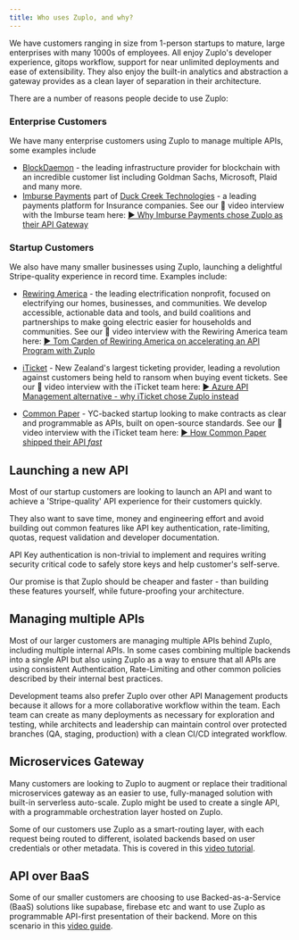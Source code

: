 ```yaml
---
title: Who uses Zuplo, and why?
---
```


We have customers ranging in size from 1-person startups to mature, large enterprises with many 1000s of employees. All enjoy Zuplo's developer experience, gitops workflow, support for near unlimited deployments and ease of extensibility. They also enjoy the built-in analytics and abstraction a gateway provides as a clean layer of separation in their architecture.

There are a number of reasons people decide to use Zuplo:

### Enterprise Customers

We have many enterprise customers using Zuplo to manage multiple APIs, some examples include

* [BlockDaemon](https://blockdaemon.com) - the leading infrastructure provider for blockchain with an incredible customer list including Goldman Sachs, Microsoft, Plaid and many more.
* [Imburse Payments](https://imbursepayments.com) part of [Duck Creek Technologies](https://www.duckcreek.com/) - a leading payments platform for Insurance companies. See our 🎥 video interview with the Imburse team here: [▶️ Why Imburse Payments chose Zuplo as their API Gateway](https://youtu.be/z94pRJE2zfs)

### Startup Customers

We also have many smaller businesses using Zuplo, launching a delightful Stripe-quality experience in record time. Examples include:

* [Rewiring America](https://www.rewiringamerica.org/) - the leading electrification nonprofit, focused on electrifying our homes, businesses, and communities. We develop accessible, actionable data and tools, and build coalitions and partnerships to make going electric easier for households and communities. See our 🎥 video interview with the Rewiring America team here: [▶️ Tom Carden of Rewiring America on accelerating an API Program with Zuplo](https://youtu.be/wUKLrNIRC_8)

* [iTicket](https://iticket.co.nz) - New Zealand's largest ticketing provider, leading a revolution against customers being held to ransom when buying event tickets. See our 🎥 video interview with the iTicket team here: [▶️ Azure API Management alternative - why iTicket chose Zuplo instead](https://youtu.be/ZWS4x4pwyuo)

* [Common Paper](https://commonpaper.com) - YC-backed startup looking to make contracts as clear and programmable as APIs, built on open-source standards. See our 🎥 video interview with the iTicket team here: [▶️ How Common Paper shipped their API *fast*](https://youtu.be/1rAxJFVXU84)

## Launching a new API

Most of our startup customers are looking to launch an API and want to achieve a 'Stripe-quality' API experience for their customers quickly.

They also want to save time, money and engineering effort and avoid building out common features like API key authentication, rate-limiting, quotas, request validation and developer documentation.

API Key authentication is non-trivial to implement and requires writing security critical code to safely store keys and help customer's self-serve.

Our promise is that Zuplo should be cheaper and faster - than building these features yourself, while future-proofing your architecture.

## Managing multiple APIs

Most of our larger customers are managing multiple APIs behind Zuplo, including multiple internal APIs. In some cases combining multiple backends into a single API but also using Zuplo as a way to ensure that all APIs are using consistent Authentication, Rate-Limiting and other common policies described by their internal best practices.

Development teams also prefer Zuplo over other API Management products because it allows for a more collaborative workflow within the team. Each team can create as many deployments as necessary for exploration and testing, while architects and leadership can maintain control over protected branches (QA, staging, production) with a clean CI/CD integrated workflow.

## Microservices Gateway

Many customers are looking to Zuplo to augment or replace their traditional microservices gateway as an easier to use, fully-managed solution with built-in serverless auto-scale. Zuplo might be used to create a single API, with a programmable orchestration layer hosted on Zuplo.

Some of our customers use Zuplo as a smart-routing layer, with each request being routed to different, isolated backends based on user credentials or other metadata. This is covered in this [video tutorial](https://www.youtube.com/watch?v=SC-HuZqEEPE).

## API over BaaS

Some of our smaller customers are choosing to use Backed-as-a-Service (BaaS) solutions like supabase, firebase etc and want to use Zuplo as programmable API-first presentation of their backend. More on this scenario in this [video guide](https://www.youtube.com/watch?v=GJSkbxMnWxE).
